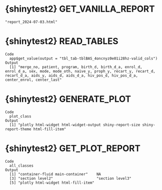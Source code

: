 # {shinytest2} GET_VANILLA_REPORT

    "report_2024-07-03.html"

# {shinytest2} READ_TABLES

    Code
      app$get_value(output = "tbl_tab-tblBAS_4oncnyz0e01i28hz-valid_cols")
    Output
      [1] "merge_no, patient, program, birth_d, birth_d_a, enrol_d, enrol_d_a, sex, mode, mode_oth, naive_y, proph_y, recart_y, recart_d, recart_d_a, aids_y, aids_d, aids_d_a, hiv_pos_d, hiv_pos_d_a, center_enrol, center_last"

# {shinytest2} GENERATE_PLOT

    Code
      plot_class
    Output
      [1] "plotly html-widget html-widget-output shiny-report-size shiny-report-theme html-fill-item"

# {shinytest2} GET_PLOT_REPORT

    Code
      all_classes
    Output
      [1] "container-fluid main-container"    NA                                 
      [3] "section level2"                    "section level3"                   
      [5] "plotly html-widget html-fill-item"

